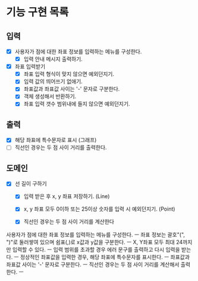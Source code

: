# 기능 구현 목록

## 입력
- [x] 사용자가 점에 대한 좌표 정보를 입력하는 메뉴를 구성한다.
  - [x] 입력 안내 메시지 출력하기.
- [x] 좌표 입력받기
  - [x] 좌표 입력 형식이 맞지 않으면 예외던지기.
  - [x] 입력 값의 띄어쓰기 없애기.
  - [x] 좌표값과 좌표값 사이는 '-' 문자로 구분한다.
  - [x] 객체 생성해서 반환하기.
  - [x] 좌표 입력 갯수 범위내에 들지 않으면 예외던지기.

## 출력
- [x] 해당 좌표에 특수문자로 표시 (그래프)
- [ ] 직선인 경우는 두 점 사이 거리를 출력한다.

## 도메인
- [x] 선 길이 구하기
  - [x] 입력 받은 후 x, y 좌표 저장하기. (Line)
  - [x] x, y 좌표 모두 0이하 또는 25이상 숫자를 입력 시 예외던지기. (Point)
  - [x] 직선인 경우는 두 점 사이 거리를 계산한다



사용자가 점에 대한 좌표 정보를 입력하는 메뉴를 구성한다. ㅡ
좌표 정보는 괄호"(", ")"로 둘러쌓여 있으며 쉼표(,)로 x값과 y값을 구분한다. ㅡ
X, Y좌표 모두 최대 24까지만 입력할 수 있다. ㅡ
입력 범위를 초과할 경우 에러 문구를 출력하고 다시 입력을 받는다. ㅡ
정상적인 좌표값을 입력한 경우, 해당 좌표에 특수문자를 표시한다. ㅡ
좌표값과 좌표값 사이는 '-' 문자로 구분한다. ㅡ
직선인 경우는 두 점 사이 거리를 계산해서 출력한다. ㅡ